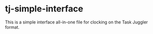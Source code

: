 # tj-simple-interface
This is a simple interface all-in-one file for clocking on the Task Juggler format. 

